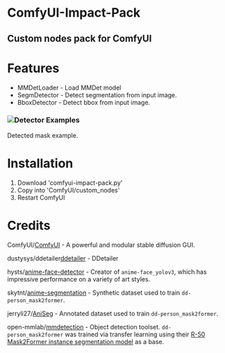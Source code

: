 # ComfyUI-Impact-Pack

## Custom nodes pack for ComfyUI

# Features
* MMDetLoader - Load MMDet model
* SegmDetector - Detect segmentation from input image.
* BboxDetector - Detect bbox from input image.

### ![Detector Examples](https://user-images.githubusercontent.com/128333288/228881629-0374c095-5f69-4eba-bded-773bacda33d6.png)
Detected mask example.

# Installation

1. Download 'comfyui-impact-pack.py' 
2. Copy into 'ComfyUI/custom_nodes'
3. Restart ComfyUI

# Credits

ComfyUI/[ComfyUI](https://github.com/comfyanonymous/ComfyUI) - A powerful and modular stable diffusion GUI.

dustysys/ddetailer[ddetailer](https://github.com/dustysys/ddetailer) - DDetailer

hysts/[anime-face-detector](https://github.com/hysts/anime-face-detector) - Creator of `anime-face_yolov3`, which has impressive performance on a variety of art styles.

skytnt/[anime-segmentation](https://huggingface.co/datasets/skytnt/anime-segmentation) - Synthetic dataset used to train `dd-person_mask2former`.

jerryli27/[AniSeg](https://github.com/jerryli27/AniSeg) - Annotated dataset used to train `dd-person_mask2former`.

open-mmlab/[mmdetection](https://github.com/open-mmlab/mmdetection) - Object detection toolset. `dd-person_mask2former` was trained via transfer learning using their [R-50 Mask2Former instance segmentation model](https://github.com/open-mmlab/mmdetection/tree/master/configs/mask2former#instance-segmentation) as a base.

